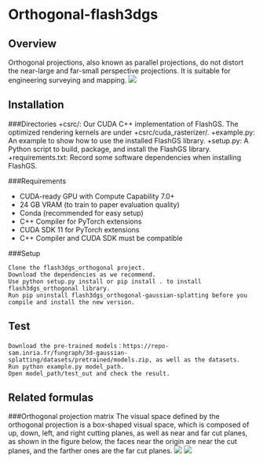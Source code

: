 # Orthogonal-flash3dgs

## Overview

Orthogonal projections, also known as parallel projections, do not distort the near-large and far-small perspective projections. It is suitable for engineering surveying and mapping.
![](vs.png)

## Installation

###Directories
+csrc/: Our CUDA C++ implementation of FlashGS. The optimized rendering kernels are under +csrc/cuda_rasterizer/.
+example.py: An example to show how to use the installed FlashGS library.
+setup.py: A Python script to build, package, and install the FlashGS library.
+requirements.txt: Record some software dependencies when installing FlashGS.

###Requirements

+ CUDA-ready GPU with Compute Capability 7.0+
+ 24 GB VRAM (to train to paper evaluation quality)
+ Conda (recommended for easy setup)
+ C++ Compiler for PyTorch extensions
+ CUDA SDK 11 for PyTorch extensions
+ C++ Compiler and CUDA SDK must be compatible

###Setup
```
Clone the flash3dgs_orthogonal project.
Download the dependencies as we recommend.
Use python setup.py install or pip install . to install flash3dgs_orthogonal library.
Run pip uninstall flash3dgs_orthogonal-gaussian-splatting before you compile and install the new version.
```

## Test

```
Download the pre-trained models：https://repo-sam.inria.fr/fungraph/3d-gaussian-splatting/datasets/pretrained/models.zip, as well as the datasets.
Run python example.py model_path.
Open model_path/test_out and check the result.
```



## Related formulas

###Orthogonal projection matrix
The visual space defined by the orthogonal projection is a box-shaped visual space, which is composed of up, down, left, and right cutting planes, as well as near and far cut planes, as shown in the figure below, the faces near the origin are near the cut planes, and the farther ones are the far cut planes.
![](oth.png)
![](math.png)